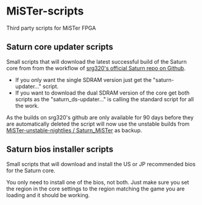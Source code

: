# MiSTer-scripts
Third party scripts for MiSTer FPGA

## Saturn core updater scripts
Small scripts that will download the latest successful build of the Saturn core from  from the workflow of [srg320's official Saturn repo on Github](https://github.com/srg320/Saturn_MiSTer).

- If you only want the single SDRAM version just get the "saturn-updater..." script.
- If you want to download the dual SDRAM version of the core get both scripts as the "saturn_ds-updater..." is calling the standard script for all the work.

As the builds on srg320's github are only available for 90 days before they are automatically deleted the script will now use the unstable builds from [MiSTer-unstable-nightlies /
Saturn_MiSTer](https://github.com/MiSTer-unstable-nightlies/Saturn_MiSTer) as backup.


## Saturn bios installer scripts
Small scripts that will download and install the US or JP recommended bios for the Saturn core.

You only need to install one of the bios, not both. Just make sure you set the region in the core settings to the region matching the game you are loading and it should be working.
